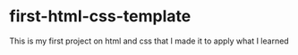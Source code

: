 # first-html-css-template
This is my first project on html and css that I made it to apply what I learned 
